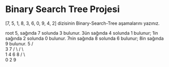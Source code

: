 # Binary Search Tree Projesi

[7, 5, 1, 8, 3, 6, 0, 9, 4, 2] dizisinin Binary-Search-Tree aşamalarını yazınız.

 root 5, sağında 7 solunda 3 bulunur.
 3ün sağında 4 solunda 1 bulunur; 1in sağında 2 solunda 0 bulunur.
 7nin sağında 8 solunda 6 bulunur; 8in sağında 9 bulunur.
            5
          /   \
         3     7
        / \    / \  
       1   4  6   8
      / \          \
     0   2          9